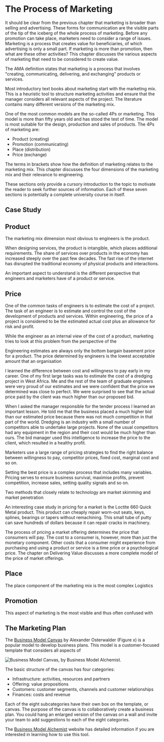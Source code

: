 # The Process of Marketing
It should be clear from the previous chapter that marketing is broader than selling and advertising. These forms for communication are the visible parts of the tip of the iceberg of the whole process of marketing. Before any promotion can take place, marketers need to consider a range of issues. Marketing is a process that creates value for beneficiaries, of which advertising is only a small part. If marketing is more than promotion, then what are these other activities? This chapter discusses the various aspects of marketing that need to be considered to create value.

The AMA definition states that marketing is a process that involves "creating, communicating, delivering, and exchanging" products or services. 

Most introductory text books about marketing start with the marketing mix. This is a heuristic tool to structure marketing activities and ensure that the manager considers all relevant aspects of the project. The literature contains many different versions of the marketing mix. 

One of the most common models are the so-called 4Ps or marketing. This model is more than fifty years old and has stood the test of time. The model is most suitable for the design, production and sales of products. The 4Ps of marketing are:

- Product (creating)
- Promotion (communicating)
- Place (distribution)
- Price (exchange)

The terms in brackets show how the definition of marketing relates to the marketing mix. This chapter discusses the four dimensions of the marketing mix and their relevance to engineering. 

These sections only provide a cursory introduction to the topic to motivate the reader to seek further sources of information. Each of these seven sections is potentially a complete university course in itself.

## Case Study

## Product
The marketing mix dimension most obvious to engineers is the product.

When designing services, the product is intangible, which places additional requirements. The share of services over products in the economy has increased steeply over the past few decades. The fast rise of the internet has disrupted the traditional economy of physical products and interactions.

An important aspect to understand is the different perspective that engineers and marketers have of a product or service. 

## Price
One of the common tasks of engineers is to estimate the cost of a project. The task of an engineer is to estimate and control the cost of the development of products and services. Within engineering, the price of a project is considered to be the estimated actual cost plus an allowance for risk and profit. 

While the engineer as an internal view of the cost of a product, marketing tries to look at this problem from the perspective of the 

Engineering estimates are always only the bottom bargain basement price for a product. The price determined by engineers is the lowest acceptable amount that an organisation 

I learned the difference between cost and willingness to pay early in my career. One of my first large tasks was to estimate the cost of a dredging project in West Africa. Me and the rest of the team of graduate engineers were very proud of our estimates and we were confident that the price we determined was close to perfect. We were surprised to see that the actual price paid by the client was much higher than our proposed bid. 

When I asked the manager responsible for the tender process I learned an important lesson. He told me that the business placed a much higher bid than our estimated price because there was not much competition in that part of the world. Dredging is an industry with a small number of competitors able to undertake large projects. None of the usual competitors had any equipment in the region and their cost would be much higher than ours. The bid manager used this intelligence to increase the price to the client, which resulted in a healthy profit.

Marketers use a large range of pricing strategies to find the right balance between willingness to pay, competitor prices, fixed cost, marginal cost and so on. 

Setting the best price is a complex process that includes many variables. Pricing serves to ensure business survival, maximise profits, prevent competition, increase sales, setting quality signals and so on.

Two methods that closely relate to technology are market skimming and market penetration



An interesting case study in pricing for a market is the Loctite 660 Quick Metal product. This product can cheaply repair worn-out seats, keys, splines, bearings or tapers without remachining. This small tube of putty can save hundreds of dollars because it can repair cracks in machinery.




The process of pricing a market offering determines the price that consumers will pay. The cost to a consumer is, however, more than just the monetary component. Other costs that a consumer might experience from purchasing and using a product or service is a time price or a psychological price. The chapter on Delivering Value discusses a more complete model of the price of market offerings.

## Place
The place component of the marketing mix is the most complex 
Logistics

## Promotion
This aspect of marketing is the most visible and thus often confused with 

## The Marketing Plan

The [Business Model Canvas](http://www.businessmodelalchemist.com/tools) by Alexander Osterwalder (Figure x) is a popular model to develop business plans. This model is a customer-focused template that considers all aspects of 

![Business Model Canvas, by Business Model Alchemist.](images/Business_Model_Canvas.png)

The basic structure of the canvas has four categories:
- Infrastructure: activities, resources and partners
- Offering: value propositions
- Customers: customer segments, channels and customer relationships
- Finances: costs and revenue

Each of the eight subcategories have their own box on the template, or canvas. The purpose of the canvas is to collaboratively create a business plan. You could hang an enlarged version of the canvas on a wall and invite your team to add suggestions to each of the eight categories.

The [Business Model Alchemist](http://businessmodelalchemist.com/) website has detailed information if you are interested in learning how to use this tool. 


